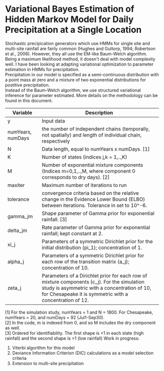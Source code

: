 # Variational Bayes Estimation of Hidden Markov Model for Daily Precipitation at a Single Location
Stochastic precipication generators which use HMMs for single site and multi-site rainfall are fairly common (Hughes and Guttorp, 1994; Robertson et al., 2006). However, they all use the EM-like Baum-Welch algorithm. Being a maximum likelihood method, it doesn't deal with model complexity well. I have been looking at adapting variational optimization to parameter estimation in HMMs for precipitation.  
Precipitation in our model is specified as a semi-continuous distribution with a point mass at zero and a mixture of two exponential distributions for postitive precipitation.  
Instead of the Baum-Welch algorithm, we use structured variational inference for parameter estimated. More details on the methodology can be found in this document.  


Variable | Description
---------|------------
y | Input data
numYears, numDays | the number of independent chains (temporally, not spatially) and length of individual chain, respectively 
N | Data length, equal to numYears x numDays. [1]
K | Number of states (indices j,k = 1,..,K)
M | Number of exponential mixture components (Indices m=0,1,..,M, where component 0 corresponds to dry days). [2]
maxiter | Maximum number of iterations to run
tolerance | convergence criteria based on the relative change in the Evidence Lower Bound (ELBO) between iterations. Tolerance in set to 10^-6.  
gamma_jm | Shape parameter of Gamma prior for exponential rainfall. [3]
delta_jm | Rate parameter of Gamma prior for exponential rainfall; kept constant at 2.
xi_j | Parameters of a symmetric Dirichlet prior for the initial distribution (pi_1); concentration of 1.
alpha_j | Parameters of a symmetric Dirichlet prior for each row of the transition matrix (a_j); concentration of 10.
zeta_j | Parameters of a Dirichlet prior for each row of mixture components (c_j). For the simulation study is asymmetric with a concentration of 10, for Chesapeake it is symmetric with a concentration of 12.  

[1] For the simulation study, numYears = 1 and N = 1800. For Chesapeake, numYears = 20, and numDays = 92 (Jul1-Sep30).  
[2] In the code, m is indexed from 0, and so M includes the dry component as well.  
[3] Ordered for identifiability. The first shape is <1 in each state (high rainfall) and the second shape is >1 (low rainfall)
Work in progress:
1. Viterbi algorithm for this model
2. Deviance Information Criterion (DIC) calculations as a model selection criteria
3. Extension to multi-site precipitation
